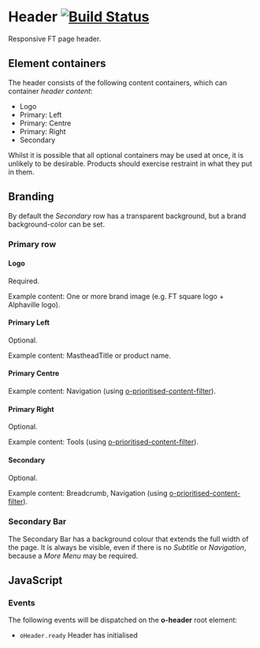 # Header [![Build Status](https://travis-ci.org/Financial-Times/o-ft-header.png?branch=version2)](https://travis-ci.org/Financial-Times/o-ft-header)

Responsive FT page header.

## Element containers

The header consists of the following content containers, which can container _header content_:

* Logo
* Primary: Left
* Primary: Centre
* Primary: Right
* Secondary

Whilst it is possible that all optional containers may be used at once, it is unlikely to be desirable. Products should exercise restraint in what they put in them.

## Branding

By default the _Secondary_ row has a transparent background, but a brand background-color can be set.

### Primary row

#### Logo

Required.

Example content: One or more brand image (e.g. FT square logo + Alphaville logo).

#### Primary Left

Optional.

Example content: MastheadTitle or product name.

#### Primary Centre

Example content: Navigation (using [o-prioritised-content-filter](https://github.com/Financial-Times/o-prioritised-content-filter)).

#### Primary Right

Optional.

Example content: Tools (using [o-prioritised-content-filter](https://github.com/Financial-Times/o-prioritised-content-filter)).

#### Secondary

Optional.

Example content: Breadcrumb, Navigation (using [o-prioritised-content-filter](https://github.com/Financial-Times/o-prioritised-content-filter)).

### Secondary Bar

The Secondary Bar has a background colour that extends the full width of the page. It is always be visible, even if there is no _Subtitle_ or _Navigation_, because a _More Menu_ may be required.

## JavaScript

### Events

The following events will be dispatched on the __o-header__ root element:

* `oHeader.ready` Header has initialised


